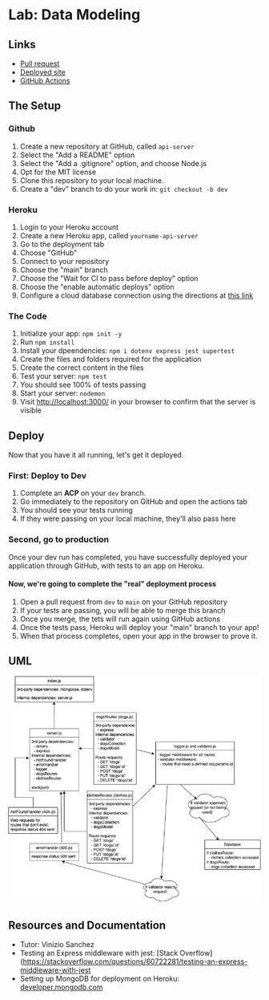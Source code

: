 # Lab: Data Modeling

## Links

- [Pull request](https://github.com/dcalhoun286/api-server/pull/1)
- [Deployed site](https://dc-api-server.herokuapp.com)
- [GitHub Actions](https://github.com/dcalhoun286/api-server/actions)

## The Setup

### Github

1. Create a new repository at GitHub, called `api-server`
  1. Select the "Add a README" option
  1. Select the "Add a .gitignore" option, and choose Node.js
  1. Opt for the MIT license
1. Clone this repository to your local machine.
1. Create a "dev" branch to do your work in: `git checkout -b dev`

### Heroku

1. Login to your Heroku account
1. Create a new Heroku app, called `yourname-api-server`
  1. Go to the deployment tab
  1. Choose "GitHub"
  1. Connect to your repository
  1. Choose the "main" branch
  1. Choose the "Wait for CI to pass before deploy" option
  1. Choose the "enable automatic deploys" option
1. Configure a cloud database connection using the directions at [this link](https://developer.mongodb.com/how-to/use-atlas-on-heroku/)

### The Code

1. Initialize your app: `npm init -y`
1. Run `npm install`
1. Install your dpeendencies: `npm i dotenv express jest supertest`
1. Create the files and folders required for the application
1. Create the correct content in the files
1. Test your server: `npm test`
  1. You should see 100% of tests passing
1. Start your server: `nodemon`
  1. Visit [http://localhost:3000/](http://localhost:3000/) in your browser to confirm that the server is visible

## Deploy

Now that you have it all running, let's get it deployed.

### First: Deploy to Dev

1. Complete an **ACP** on your `dev` branch.
1. Go immediately to the repository on GitHub and open the actions tab
  1. You should see your tests running
  1. If they were passing on your local machine, they'll also pass here

### Second, go to production

Once your dev run has completed, you have successfully deployed your application through GitHub, with tests to an app on Heroku.

#### Now, we're going to complete the "real" deployment process

1. Open a pull request from `dev` to `main` on your GitHub repository
1. If your tests are passing, you will be able to merge this branch
1. Once you merge, the tets will run again using GitHub actions
1. Once the tests pass, Heroku will deploy your "main" branch to your app!
1. When that process completes, open your app in the browser to prove it.

## UML

![uml](./assets/uml.drawio.png)

## Resources and Documentation

- Tutor: Vinizio Sanchez
- Testing an Express middleware with jest: [Stack Overflow](https://stackoverflow.com/questions/60722281/testing-an-express-middleware-with-jest
- Setting up MongoDB for deployment on Heroku: [developer.mongodb.com](https://developer.mongodb.com/how-to/use-atlas-on-heroku/)
